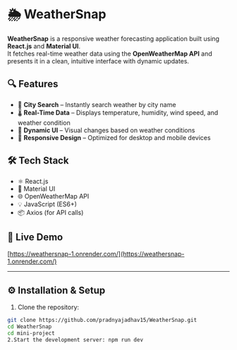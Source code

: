 # 🌦️ WeatherSnap

**WeatherSnap** is a responsive weather forecasting application built using **React.js** and **Material UI**.  
It fetches real-time weather data using the **OpenWeatherMap API** and presents it in a clean, intuitive interface with dynamic updates.

## 🔍 Features

- 🔎 **City Search** – Instantly search weather by city name  
- 🌡️ **Real-Time Data** – Displays temperature, humidity, wind speed, and weather condition  
- 🌆 **Dynamic UI** – Visual changes based on weather conditions  
- 📱 **Responsive Design** – Optimized for desktop and mobile devices  

## 🛠️ Tech Stack

- ⚛️ React.js  
- 🎨 Material UI  
- 🌐 OpenWeatherMap API  
- 💡 JavaScript (ES6+)  
- 📦 Axios (for API calls)  

## 🔗 Live Demo

[https://weathersnap-1.onrender.com/](https://weathersnap-1.onrender.com/)

---

## ⚙️ Installation & Setup

1. Clone the repository:  
```bash
git clone https://github.com/pradnyajadhav15/WeatherSnap.git
cd WeatherSnap
cd mini-project
2.Start the development server: npm run dev
